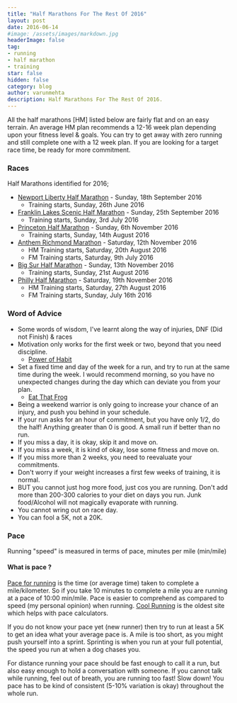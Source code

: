 ```yaml
---
title: "Half Marathons For The Rest Of 2016"
layout: post
date: 2016-06-14
#image: /assets/images/markdown.jpg
headerImage: false
tag:
- running
- half marathon
- training
star: false
hidden: false
category: blog
author: varunmehta
description: Half Marathons For The Rest Of 2016. 
---
```

All the half marathons [HM] listed below are fairly flat and on an easy terrain. An average HM plan recommends a 12-16 week plan depending upon your fitness level & goals. You can try to get away with zero running and still complete one with a 12 week plan. If you are looking for a target race time, be ready for more commitment.

### Races 

Half Marathons identified for 2016;
* [Newport Liberty Half Marathon](http://www.newporthalfmarathon.com/) - Sunday, 18th September 2016 
  * Training starts, Sunday, 26th June 2016 
* [Franklin Lakes Scenic Half Marathon](http://www.wyckoffymca.org/programs-services/triathlon-youth-biathlon/franklin-lakes-senic-half-marathon/) - Sunday, 25th September 2016 
  * Training starts, Sunday, 3rd July 2016 
* [Princeton Half Marathon](https://princetonhalfmarathon.com/) - Sunday, 6th November 2016 
  * Training starts, Sunday, 14th August 2016 
* [Anthem Richmond Marathon](http://www.richmondmarathon.com/) - Saturday, 12th November 2016 
  * HM Training starts, Saturday, 20th August 2016 
  * FM Training starts, Saturday, 9th July 2016 
* [Big Sur Half Marathon](http://www.bigsurhalfmarathon.org/Event_Information/Half_Marathon.htm) - Sunday, 13th November 2016 
  * Training starts, Sunday, 21st August 2016 
* [Philly Half Marathon](http://www.philadelphiamarathon.com/) - Saturday, 19th November 2016 
  * HM Training starts, Saturday, 27th August 2016 
  * FM Training starts, Sunday, July 16th 2016 

### Word of Advice

* Some words of wisdom, I've learnt along the way of injuries, DNF (Did not Finish) & races
* Motivation only works for the first week or two, beyond that you need discipline. 
  * [Power of Habit](https://www.amazon.com/Power-Habit-What-Life-Business/dp/081298160X)
* Set a fixed time and day of the week for a run, and try to run at the same time during the week. I would recommend morning, so you have no  unexpected changes during the day which can deviate you from your plan. 
  * [Eat That Frog](https://www.amazon.com/Eat-That-Frog-Great-Procrastinating/dp/1576754227)
* Being a weekend warrior is only going to increase your chance of an injury, and push you behind in your schedule. 
* If your run asks for an hour of commitment, but you have only 1/2, do the half! Anything greater than 0 is good. A small run if better than no run. 
* If you miss a day, it is okay, skip it and move on. 
* If you miss a week, it is kind of okay, lose some fitness and move on. 
* If you miss more than 2 weeks, you need to reevaluate your commitments. 
* Don't worry if your weight increases a first few weeks of training, it is normal. 
* BUT you cannot just hog more food, just cos you are running. Don't add more than 200-300 calories to your diet on days you run. Junk food/Alcohol will not magically evaporate with running. 
* You cannot wring out on race day. 
* You can fool a 5K, not a 20K. 

### Pace 
Running "speed" is measured in terms of pace, minutes per mile (min/mile)

####  What is pace ?

[Pace for running](https://en.wikipedia.org/wiki/Pace_(speed)#Running) is the time (or average time) taken to complete a mile/kilometer. So if you take 10 minutes to complete a mile you are running at a pace of 10:00 min/mile. Pace is easier to comprehend as compared to speed (my personal opinion) when running. [Cool Running](http://www.coolrunning.com/engine/4/4_1/96.shtml) is the oldest site which helps with pace calculators.

If you do not know your pace yet (new runner) then try to run at least a 5K to get an idea what your average pace is. A mile is too short, as you might push yourself into a sprint. Sprinting is when you run at your full potential, the speed you run at when a dog chases you.

For distance running your pace should be fast enough to call it a run, but also easy enough to hold a conversation with someone. If you cannot talk while running, feel out of breath, you are running too fast! Slow down! You pace has to be kind of consistent (5-10% variation is okay) throughout the whole run.